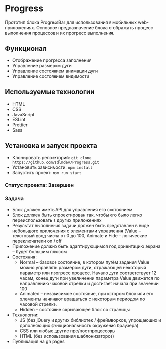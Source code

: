 # Progress
Прототип блока ProgressBar для использования в мобильных web-приложениях.
Основное предназначение блока отображать процесс выполнения процессов и их прогресс
выполнения.

## Функционал
- Отображение прогресса заполнения
- Управление размером дуги
- Управление состоянием анимации дуги
- Управление состоянием видимости

## Используемые технологии
- HTML
- CSS
- JavaScript
- ESLint
- Prettier
- Sass

## Установка и запуск проекта

- Клонировать репозиторий: `git clone https://github.com/sdlmdev/Progress.git`
- Установить зависимости: `npm install`
- Запустить проект: `npm run start`

### Статус проекта: Завершен

### Задача
- Блок должен иметь API для управления его состоянием
- Блок должен быть спроектирован так, чтобы его было легко переиспользовать в
  других приложениях
- Результат выполнения задачи должен быть представлен в виде небольшого
  приложения с элементами управления (Value – текстовый ввод числа от 0 до 100,
  Animate и Hide – логические переключатели on / off
- Приложение должно быть адаптирующимся под ориентацию экрана – будет большим
  плюсом
- Состояния:
  - Normal – базовое состояние, в котором путём задания Value можно управлять
    размером дуги, отражающей некоторый параметр или прогресс процесс. Начало
    дуги соответствует 12 часам, конец дуги при увеличении параметра Value
    движется по направлению часовой стрелки и достигает начала при значении 100
  - Animated – независимое состояние, при котором блок или его элементы
    начинают вращаться с некоторым периодом по часовой стрелке.
  - Hidden – состояние скрывающее блок со страницы
- Технологии:
  - JS (без jQuery и других библиотек / фреймворков, упрощающих и дополняющих
    функциональность окружения браузера)
  - CSS или любые другие пре/постпроцессоры
  - HTML (без использования шаблонизаторов)
- Публикация на gh pages
